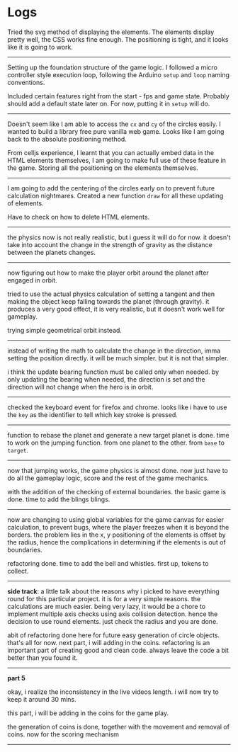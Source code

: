 # Logs

Tried the svg method of displaying the elements. The elements display pretty well, the CSS works fine enough. The positioning is tight, and it looks like it is going to work.

---

Setting up the foundation structure of the game logic. I followed a micro controller style execution loop, following the Arduino `setup` and `loop` naming conventions.

Included certain features right from the start - fps and game state. Probably should add a default state later on. For now, putting it in `setup` will do.

---

Doesn't seem like I am able to access the `cx` and `cy` of the circles easily. I wanted to build a library free pure vanilla web game. Looks like I am going back to the absolute positioning method.

From celljs experience, I learnt that you can actually embed data in the HTML elements themselves, I am going to make full use of these feature in the game. Storing all the positioning on the elements themselves.

---

I am going to add the centering of the circles early on to prevent future calculation nightmares. Created a new function `draw` for all these updating of elements.

Have to check on how to delete HTML elements.

---

the physics now is not really realistic, but i guess it will do for now. it doesn't take into account the change in the strength of gravity as the distance between the planets changes.

---

now figuring out how to make the player orbit around the planet after engaged in orbit.

tried to use the actual physics calculation of setting a tangent and then making the object keep falling towards the planet (through gravity). it produces a very good effect, it is very realistic, but it doesn't work well for gameplay.

trying simple geometrical orbit instead.

---

instead of writing the math to calculate the change in the direction, imma setting the position directly. it will be much simpler. but it is not that simpler.

i think the update bearing function must be called only when needed. by only updating the bearing when needed, the direction is set and the direction will not change when the hero is in orbit.

---

checked the keyboard event for firefox and chrome. looks like i have to use the `key` as the identifier to tell which key stroke is pressed.

---

function to rebase the planet and generate a new target planet is done. time to work on the jumping function. from one planet to the other. from `base` to `target`.

---

now that jumping works, the game physics is almost done. now just have to do all the gameplay logic, score and the rest of the game mechanics.

with the addition of the checking of external boundaries. the basic game is done. time to add the blings blings.

---

now are changing to using global variables for the game canvas for easier calculation, to prevent bugs, where the player freezes when it is beyond the borders. the problem lies in the x, y positioning of the elements is offset by the radius, hence the complications in determining if the elements is out of boundaries.

refactoring done. time to add the bell and whistles. first up, tokens to collect.

---

**side track**: a little talk about the reasons why i picked to have everything round for this particular project. it is for a very simple reasons. the calculations are much easier. being very lazy, it would be a chore to implement multiple axis checks using axis collision detection. hence the decision to use round elements. just check the radius and you are done.

abit of refactoring done here for future easy generation of circle objects. that's all for now. next part, i will adding in the coins. refactoring is an important part of creating good and clean code. always leave the code a bit better than you found it.

---

**part 5**

okay, i realize the inconsistency in the live videos length. i will now try to keep it around 30 mins.

this part, i will be adding in the coins for the game play.

the generation of coins is done, together with the movement and removal of coins. now for the scoring mechanism 

---


